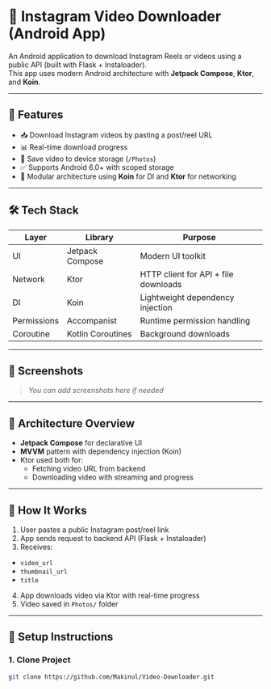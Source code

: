 # 📲 Instagram Video Downloader (Android App)

An Android application to download Instagram Reels or videos using a public API (built with Flask + Instaloader).  
This app uses modern Android architecture with **Jetpack Compose**, **Ktor**, and **Koin**.

---

## 🎯 Features

- 📥 Download Instagram videos by pasting a post/reel URL
- 📊 Real-time download progress
- 💾 Save video to device storage (`/Photos`)
- ✅ Supports Android 6.0+ with scoped storage
- 🧩 Modular architecture using **Koin** for DI and **Ktor** for networking

---

## 🛠 Tech Stack

| Layer          | Library         | Purpose                             |
|----------------|------------------|--------------------------------------|
| UI             | Jetpack Compose  | Modern UI toolkit                    |
| Network        | Ktor             | HTTP client for API + file downloads |
| DI             | Koin             | Lightweight dependency injection     |
| Permissions    | Accompanist      | Runtime permission handling          |
| Coroutine      | Kotlin Coroutines| Background downloads                 |

---

## 📱 Screenshots

> _You can add screenshots here if needed_

---

## 🧩 Architecture Overview

- **Jetpack Compose** for declarative UI
- **MVVM** pattern with dependency injection (Koin)
- Ktor used both for:
  - Fetching video URL from backend
  - Downloading video with streaming and progress

---

## 🚀 How It Works

1. User pastes a public Instagram post/reel link
2. App sends request to backend API (Flask + Instaloader)
3. Receives:
- `video_url`
- `thumbnail_url`
- `title`
4. App downloads video via Ktor with real-time progress
5. Video saved in `Photos/` folder

---

## 🔧 Setup Instructions

### 1. Clone Project

```bash
git clone https://github.com/Makinul/Video-Downloader.git
